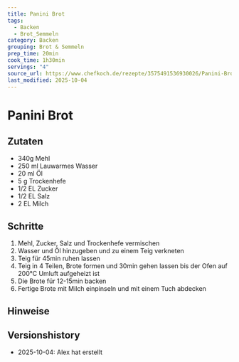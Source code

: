 ```yaml
---
title: Panini Brot
tags:
  - Backen
  - Brot_Semmeln
category: Backen
grouping: Brot & Semmeln
prep_time: 20min
cook_time: 1h30min
servings: "4"
source_url: https://www.chefkoch.de/rezepte/3575491536930026/Panini-Brot.html
last_modified: 2025-10-04
---
```

# Panini Brot

## Zutaten
- 340g Mehl
- 250 ml Lauwarmes Wasser
- 20 ml Öl
- 5 g Trockenhefe
- 1/2 EL Zucker
- 1/2 EL Salz
- 2 EL Milch

## Schritte
1. Mehl, Zucker, Salz und Trockenhefe vermischen
2. Wasser und Öl hinzugeben und zu einem Teig verkneten
3. Teig für 45min ruhen lassen
4. Teig in 4 Teilen, Brote formen und 30min gehen lassen bis der Ofen auf 200°C Umluft aufgeheizt ist
5. Die Brote für 12-15min backen
6. Fertige Brote mit Milch einpinseln und mit einem Tuch abdecken
## Hinweise

## Versionshistory
- 2025-10-04: Alex hat erstellt

  

<!-- Ende der Vorlage -->
<!-- MARKER FOR MAPPER SCRIPT -->